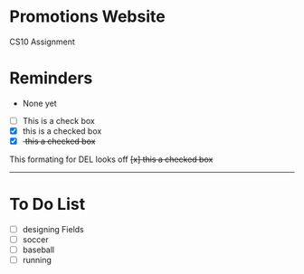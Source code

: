# Promotions Website
CS10 Assignment 

# Reminders 
- None yet

- [ ] This is a check box
- [x] this is a checked box
- [x] <del> this a checked box </del>

This formating for DEL looks off
<del> [x] this a checked box </del>

---

# To Do List

- [ ] designing Fields 
- [ ] soccer 
- [ ] baseball
- [ ] running
